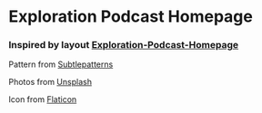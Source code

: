 # Exploration Podcast Homepage

### Inspired by layout [Exploration-Podcast-Homepage](https://dribbble.com/shots/5543445--Exploration-Podcast-Homepage/attachments)


Pattern from [Subtlepatterns](https://www.toptal.com/designers/subtlepatterns/)

Photos from [Unsplash](https://unsplash.com/)

Icon from [Flaticon](https://www.flaticon.com/)